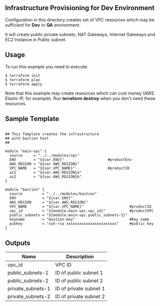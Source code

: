 ## Infrastructure Provisioning for Dev Environment 

Configuration in this directory creates set of VPC resources which may be sufficient for **Dev** or **QA** environment.

It will create public private subnets, NAT Gateways, Internet Gateways and EC2 Instance in Public subnet.

## Usage

To run this example you need to execute:

```
$ terraform init
$ terraform plan
$ terraform apply

```
Note that this example may create resources which can cost money (AWS Elastic IP, for example). Run **terraform destroy** when you don't need these resources.

## Sample Template

```hcl

## This Template creates the infrastructure
## with bastion host
##

module "main-vpc" {
  source     = "../../modules/vpc"
  ENV        = "${var.ENV}"                    #productEnv
  AWS_REGION = "${var.AWS_REGION}"
  VPC_NAME   = "${var.VPC_NAME}"               #productID
  az1        = "${var.AWS_REGION}a"
  az2        = "${var.AWS_REGION}b"
}

module "bastion" {
  source         = "../../modules/bastion"
  ENV            = "${var.ENV}"
  AWS_REGION     = "${var.AWS_REGION}"
  VPC_NAME       = "${var.VPC_NAME}"                     #productID
  vpc_id         = "${module.main-vpc.vpc_id}"           #productVPC
  public_subnets = "${module.main-vpc.public_subnets-1}"
  keyname        = "bastion-key"                         #Key name
  pubkey         = "ssh-rsa xxxxxxxxxxxxxxxxxxxxxxx"     #public key
}

```

## Outputs

| Name | Description |
|------|-------------|
| vpc_id | VPC ID |
| public_subnets-1 | ID of public subnet 1 |
| public_subnets-2 | ID of public subnet 2 |
| private_subnets-1 | ID of private subnet 1 |
| private_subnets-2 | ID of private subnet 2 |